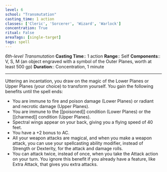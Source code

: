 ```yaml
---
level: 6
school: "Transmutation"
casting_time: 1 action
classes: ['Cleric', 'Sorcerer', 'Wizard', 'Warlock']
concentration: True
ritual: False
areaTags: [single-target]
tags: spell
---
```


_6th-level Transmutation_
**Casting Time**:: 1 action
**Range**:: Self
**Components**:: V, S, M (an object engraved with a symbol of the Outer Planes, worth at least 500 gp)
**Duration**:: Concentration, 1 minute

---

Uttering an incantation, you draw on the magic of the Lower Planes or Upper Planes (your choice) to transform yourself. You gain the following benefits until the spell ends:


- You are immune to fire and poison damage (Lower Planes) or radiant and necrotic damage (Upper Planes).
- You are immune to the [[poisoned]] condition (Lower Planes) or the [[charmed]] condition (Upper Planes).
- Spectral wings appear on your back, giving you a flying speed of 40 feet.
- You have a +2 bonus to AC.
- All your weapon attacks are magical, and when you make a weapon attack, you can use your spellcasting ability modifier, instead of Strength or Dexterity, for the attack and damage rolls.
- You can attack twice, instead of once, when you take the Attack action on your turn. You ignore this benefit if you already have a feature, like Extra Attack, that gives you extra attacks.



